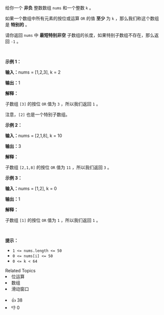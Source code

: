 <p>给你一个 <strong>非负</strong>&nbsp;整数数组&nbsp;<code>nums</code>&nbsp;和一个整数&nbsp;<code>k</code>&nbsp;。</p>

<p>如果一个数组中所有元素的按位或运算 <code>OR</code>&nbsp;的值 <strong>至少</strong>&nbsp;为 <code>k</code>&nbsp;，那么我们称这个数组是 <strong>特别的</strong>&nbsp;。</p>

<p>请你返回&nbsp;<code>nums</code>&nbsp;中&nbsp;<strong>最短特别非空</strong>&nbsp;<span data-keyword="subarray-nonempty">子数组</span>的长度，如果特别子数组不存在，那么返回 <code>-1</code>&nbsp;。</p>

<p>&nbsp;</p>

<p><strong class="example">示例 1：</strong></p>

<div class="example-block"> 
 <p><span class="example-io"><b>输入：</b>nums = [1,2,3], k = 2</span></p> 
</div>

<p><span class="example-io"><b>输出：</b>1</span></p>

<p><strong>解释：</strong></p>

<p>子数组&nbsp;<code>[3]</code>&nbsp;的按位&nbsp;<code>OR</code> 值为&nbsp;<code>3</code>&nbsp;，所以我们返回 <code>1</code>&nbsp;。</p>

<p>注意，<code>[2]</code> 也是一个特别子数组。</p>

<p><strong class="example">示例 2：</strong></p>

<div class="example-block"> 
 <p><span class="example-io"><b>输入：</b>nums = [2,1,8], k = 10</span></p> 
</div>

<p><span class="example-io"><b>输出：</b>3</span></p>

<p><strong>解释：</strong></p>

<p>子数组&nbsp;<code>[2,1,8]</code> 的按位&nbsp;<code>OR</code>&nbsp;值为 <code>11</code>&nbsp;，所以我们返回 <code>3</code>&nbsp;。</p>

<p><strong class="example">示例 3：</strong></p>

<div class="example-block"> 
 <p><span class="example-io"><b>输入：</b>nums = [1,2], k = 0</span></p> 
</div>

<p><span class="example-io"><b>输出：</b>1</span></p>

<p><b>解释：</b></p>

<p>子数组&nbsp;<code>[1]</code>&nbsp;的按位&nbsp;<code>OR</code>&nbsp;值为&nbsp;<code>1</code>&nbsp;，所以我们返回&nbsp;<code>1</code>&nbsp;。</p>

<p>&nbsp;</p>

<p><strong>提示：</strong></p>

<ul> 
 <li><code>1 &lt;= nums.length &lt;= 50</code></li> 
 <li><code>0 &lt;= nums[i] &lt;= 50</code></li> 
 <li><code>0 &lt;= k &lt; 64</code></li> 
</ul>

<div><div>Related Topics</div><div><li>位运算</li><li>数组</li><li>滑动窗口</li></div></div><br><div><li>👍 38</li><li>👎 0</li></div>